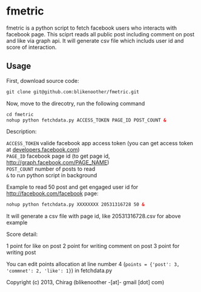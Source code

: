 # fmetric

fmetric is a python script to fetch facebook users who interacts with facebook page.
This sciprt reads all public post including comment on post and like via graph api.
It will generate csv file which includs user id and score of interaction.

## Usage

First, download source code:
```html
git clone git@github.com:blikenoother/fmetric.git
```

Now, move to the direcotry, run the following command
```html
cd fmetric
nohup python fetchdata.py ACCESS_TOKEN PAGE_ID POST_COUNT &
```

Description:

`ACCESS_TOKEN` valide facebook app access token (you can get access token at [developers.facebook.com](https://developers.facebook.com/tools/explorer))  
`PAGE_ID` facebook page id (to get page id, http://graph.facebook.com/PAGE_NAME)  
`POST_COUNT` number of posts to read  
`&` to run python script in background

Example to read 50 post and get engaged user id for http://facebook.com/facebook page:

```html
nohup python fetchdata.py XXXXXXXX 20531316728 50 &
```

It will generate a csv file with page id, like 20531316728.csv for above example

Score detail:

1 point for like on post
2 point for writing comment on post
3 point for writing post

You can edit points allocation at line number 4 (`points = {'post': 3, 'commnet': 2, 'like': 1}`) in fetchdata.py

Copyright (c) 2013, Chirag (blikenoother -[at]- gmail [dot] com)